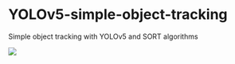 # YOLOv5-simple-object-tracking
Simple object tracking with YOLOv5 and SORT algorithms

![](simple_car_tracking.gif) 
